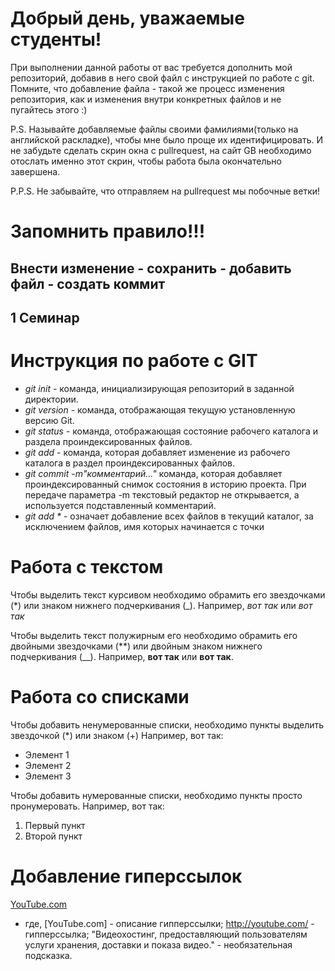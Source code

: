 # Добрый день, уважаемые студенты! 
  При выполнении данной работы от вас требуется дополнить мой репозиторий, добавив в него свой файл с инструкцией по работе с git. Помните, что добавление файла - такой же процесс изменения репозитория, как и изменения внутри конкретных файлов и не пугайтесь этого :)

  P.S. Называйте добавляемые файлы своими фамилиями(только на английской раскладке), чтобы мне было проще их идентифицировать. И не забудьте сделать скрин окна с pullrequest, на сайт GB необходимо отослать именно этот скрин, чтобы работа была окончательно завершена.

  P.P.S. Не забывайте, что отправляем на pullrequest мы побочные ветки!



# Запомнить правило!!!
## Внести изменение - сохранить - добавить файл - создать коммит
## 1 Семинар
#  Инструкция по работе с GIT
* *git init* - команда, инициализирующая репозиторий в заданной директории.
* *git version* - команда, отображающая текущую установленную версию Git.
* *git status* - команда, отображающая состояние рабочего каталога и раздела проиндексированных файлов.
* *git add* - команда, которая добавляет изменение из рабочего каталога в раздел проиндексированных файлов.
* *git commit -m"комментарий..."* команда, которая добавляет проиндексированный снимок состояния в историю проекта. При передаче параметра -m текстовый редактор не открывается, а используется подставленный комментарий.
* _git add *_ - означает добавление всех файлов в текущий каталог, за исключением файлов, имя которых начинается с точки 


# Работа с текстом
Чтобы выделить текст курсивом необходимо обрамить его звездочками (*) или знаком нижнего подчеркивания (_). Например, *вот так* или _вот так_

Чтобы выделить текст полужирным его необходимо обрамить его двойными звездочками (**) или двойным знаком нижнего подчеркивания (__). Например, **вот так** или __вот так__.

# Работа со списками
Чтобы добавить ненумерованные списки, необходимо пункты выделить звездочкой (*) или знаком (+) Например, вот так:
* Элемент 1
* Элемент 2
* Элемент 3

Чтобы добавить нумерованные списки, необходимо пункты просто пронумеровать.
Например, вот так:
1. Первый пункт
2. Второй пункт

# Добавление гиперссылок
[YouTube.com](http://youtube.com/ "Видеохостинг, предоставляющий пользователям услуги хранения, доставки и показа видео.")  
* где,  [YouTube.com] - описание гипперссылки; http://youtube.com/ - гипперссылка; "Видеохостинг, предоставляющий пользователям услуги хранения, доставки и показа видео." - необязательная подсказка.

